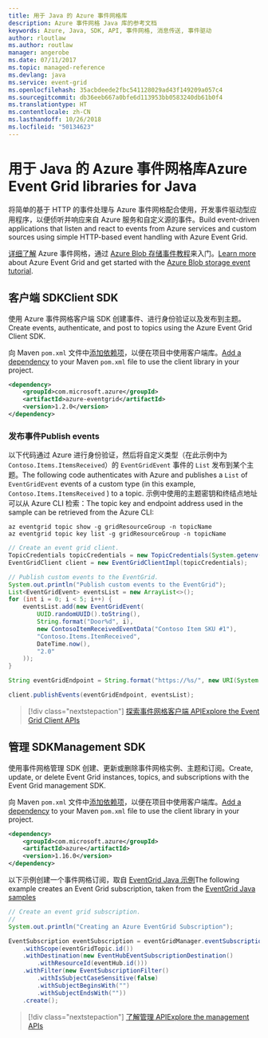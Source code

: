 ```yaml
---
title: 用于 Java 的 Azure 事件网格库
description: Azure 事件网格 Java 库的参考文档
keywords: Azure, Java, SDK, API, 事件网格, 消息传送, 事件驱动
author: rloutlaw
ms.author: routlaw
manager: angerobe
ms.date: 07/11/2017
ms.topic: managed-reference
ms.devlang: java
ms.service: event-grid
ms.openlocfilehash: 35acbdeede2fbc541128029ad43f149209a057c4
ms.sourcegitcommit: db36eeb667a0bfe6d113953bb0583240db61b0f4
ms.translationtype: HT
ms.contentlocale: zh-CN
ms.lasthandoff: 10/26/2018
ms.locfileid: "50134623"
---
```

# <a name="azure-event-grid-libraries-for-java"></a><span data-ttu-id="d0c3a-104">用于 Java 的 Azure 事件网格库</span><span class="sxs-lookup"><span data-stu-id="d0c3a-104">Azure Event Grid libraries for Java</span></span>

<span data-ttu-id="d0c3a-105">将简单的基于 HTTP 的事件处理与 Azure 事件网格配合使用，开发事件驱动型应用程序，以便侦听并响应来自 Azure 服务和自定义源的事件。</span><span class="sxs-lookup"><span data-stu-id="d0c3a-105">Build event-driven applications that listen and react to events from Azure services and custom sources using simple HTTP-based event handling with Azure Event Grid.</span></span>

<span data-ttu-id="d0c3a-106">[详细了解](/azure/event-grid/overview) Azure 事件网格，通过 [Azure Blob 存储事件教程](/azure/storage/blobs/storage-blob-event-quickstart)来入门。</span><span class="sxs-lookup"><span data-stu-id="d0c3a-106">[Learn more](/azure/event-grid/overview) about Azure Event Grid and get started with the [Azure Blob storage event tutorial](/azure/storage/blobs/storage-blob-event-quickstart).</span></span> 

## <a name="client-sdk"></a><span data-ttu-id="d0c3a-107">客户端 SDK</span><span class="sxs-lookup"><span data-stu-id="d0c3a-107">Client SDK</span></span>

<span data-ttu-id="d0c3a-108">使用 Azure 事件网格客户端 SDK 创建事件、进行身份验证以及发布到主题。</span><span class="sxs-lookup"><span data-stu-id="d0c3a-108">Create events, authenticate, and post to topics using the Azure Event Grid Client SDK.</span></span>

<span data-ttu-id="d0c3a-109">向 Maven `pom.xml` 文件中[添加依赖项](https://maven.apache.org/guides/getting-started/index.html#How_do_I_use_external_dependencies)，以便在项目中使用客户端库。</span><span class="sxs-lookup"><span data-stu-id="d0c3a-109">[Add a dependency](https://maven.apache.org/guides/getting-started/index.html#How_do_I_use_external_dependencies) to your Maven `pom.xml` file to use the client library in your project.</span></span>

```XML
<dependency>
    <groupId>com.microsoft.azure</groupId>
    <artifactId>azure-eventgrid</artifactId>
    <version>1.2.0</version>
</dependency>
```   

### <a name="publish-events"></a><span data-ttu-id="d0c3a-110">发布事件</span><span class="sxs-lookup"><span data-stu-id="d0c3a-110">Publish events</span></span>

<span data-ttu-id="d0c3a-111">以下代码通过 Azure 进行身份验证，然后将自定义类型（在此示例中为 `Contoso.Items.ItemsReceived`）的 `EventGridEvent` 事件的 `List` 发布到某个主题。</span><span class="sxs-lookup"><span data-stu-id="d0c3a-111">The following code authenticates with Azure and publishes a `List` of  `EventGridEvent` events of a custom type (in this example, `Contoso.Items.ItemsReceived` ) to a topic.</span></span> <span data-ttu-id="d0c3a-112">示例中使用的主题密钥和终结点地址可以从 Azure CLI 检索：</span><span class="sxs-lookup"><span data-stu-id="d0c3a-112">The topic key and endpoint address used in the sample can be retrieved from the Azure CLI:</span></span>

```azurecli-interactive
az eventgrid topic show -g gridResourceGroup -n topicName
az eventgrid topic key list -g gridResourceGroup -n topicName
```

```java
// Create an event grid client.
TopicCredentials topicCredentials = new TopicCredentials(System.getenv("EVENTGRID_TOPIC_KEY"));
EventGridClient client = new EventGridClientImpl(topicCredentials);

// Publish custom events to the EventGrid.
System.out.println("Publish custom events to the EventGrid");
List<EventGridEvent> eventsList = new ArrayList<>();
for (int i = 0; i < 5; i++) {
    eventsList.add(new EventGridEvent(
        UUID.randomUUID().toString(),
        String.format("Door%d", i),
        new ContosoItemReceivedEventData("Contoso Item SKU #1"),
        "Contoso.Items.ItemReceived",
        DateTime.now(),
        "2.0"
    ));
}

String eventGridEndpoint = String.format("https://%s/", new URI(System.getenv("EVENTGRID_TOPIC_ENDPOINT")).getHost());

client.publishEvents(eventGridEndpoint, eventsList);
```

> [!div class="nextstepaction"]
> [<span data-ttu-id="d0c3a-113">探索事件网格客户端 API</span><span class="sxs-lookup"><span data-stu-id="d0c3a-113">Explore the Event Grid Client APIs</span></span>](/java/api/overview/azure/eventgrid/client)

## <a name="management-sdk"></a><span data-ttu-id="d0c3a-114">管理 SDK</span><span class="sxs-lookup"><span data-stu-id="d0c3a-114">Management SDK</span></span>

<span data-ttu-id="d0c3a-115">使用事件网格管理 SDK 创建、更新或删除事件网格实例、主题和订阅。</span><span class="sxs-lookup"><span data-stu-id="d0c3a-115">Create, update, or delete Event Grid instances, topics, and subscriptions with the Event Grid management SDK.</span></span>

<span data-ttu-id="d0c3a-116">向 Maven `pom.xml` 文件中[添加依赖项](https://maven.apache.org/guides/getting-started/index.html#How_do_I_use_external_dependencies)，以便在项目中使用客户端库。</span><span class="sxs-lookup"><span data-stu-id="d0c3a-116">[Add a dependency](https://maven.apache.org/guides/getting-started/index.html#How_do_I_use_external_dependencies) to your Maven `pom.xml` file to use the client library in your project.</span></span>

```XML
<dependency>
    <groupId>com.microsoft.azure</groupId>
    <artifactId>azure</artifactId>
    <version>1.16.0</version>
</dependency>
```   

<span data-ttu-id="d0c3a-117">以下示例创建一个事件网格订阅，取自 [EventGrid Java 示例](https://github.com/Azure-Samples/event-grid-java-publish-consume-events)</span><span class="sxs-lookup"><span data-stu-id="d0c3a-117">The following example creates an Event Grid subscription, taken from the [EventGrid Java samples](https://github.com/Azure-Samples/event-grid-java-publish-consume-events)</span></span>

```java
// Create an event grid subscription.
//
System.out.println("Creating an Azure EventGrid Subscription");

EventSubscription eventSubscription = eventGridManager.eventSubscriptions().define(eventSubscriptionName)
    .withScope(eventGridTopic.id())
    .withDestination(new EventHubEventSubscriptionDestination()
        .withResourceId(eventHub.id()))
    .withFilter(new EventSubscriptionFilter()
        .withIsSubjectCaseSensitive(false)
        .withSubjectBeginsWith("")
        .withSubjectEndsWith(""))
    .create();
```

> [!div class="nextstepaction"]
> [<span data-ttu-id="d0c3a-118">了解管理 API</span><span class="sxs-lookup"><span data-stu-id="d0c3a-118">Explore the management APIs</span></span>](/java/api/overview/azure/eventgrid/management)